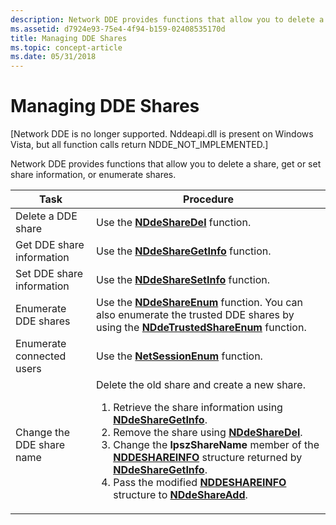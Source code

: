 ```yaml
---
description: Network DDE provides functions that allow you to delete a share, get or set share information, or enumerate shares.
ms.assetid: d7924e93-75e4-4f94-b159-02408535170d
title: Managing DDE Shares
ms.topic: concept-article
ms.date: 05/31/2018
---
```


# Managing DDE Shares

\[Network DDE is no longer supported. Nddeapi.dll is present on Windows Vista, but all function calls return NDDE\_NOT\_IMPLEMENTED.\]

Network DDE provides functions that allow you to delete a share, get or set share information, or enumerate shares.




| Task | Procedure | 
|------|-----------|
| Delete a DDE share | Use the <a href="nddesharedel.md"><strong>NDdeShareDel</strong></a> function. | 
| Get DDE share information | Use the <a href="nddesharegetinfo.md"><strong>NDdeShareGetInfo</strong></a> function. | 
| Set DDE share information | Use the <a href="nddesharesetinfo.md"><strong>NDdeShareSetInfo</strong></a> function. | 
| Enumerate DDE shares | Use the <a href="nddeshareenum.md"><strong>NDdeShareEnum</strong></a> function. You can also enumerate the trusted DDE shares by using the <a href="nddetrustedshareenum.md"><strong>NDdeTrustedShareEnum</strong></a> function.<br /> | 
| Enumerate connected users | Use the <a href="/windows/desktop/api/lmshare/nf-lmshare-netsessionenum"><strong>NetSessionEnum</strong></a> function. | 
| Change the DDE share name | Delete the old share and create a new share.<ol><li>Retrieve the share information using <a href="nddesharegetinfo.md"><strong>NDdeShareGetInfo</strong></a>.</li><li>Remove the share using <a href="nddesharedel.md"><strong>NDdeShareDel</strong></a>.</li><li>Change the <strong>lpszShareName</strong> member of the <a href="nddeshareinfo-str.md"><strong>NDDESHAREINFO</strong></a> structure returned by <a href="nddesharegetinfo.md"><strong>NDdeShareGetInfo</strong></a>.</li><li>Pass the modified <a href="nddeshareinfo-str.md"><strong>NDDESHAREINFO</strong></a> structure to <a href="nddeshareadd.md"><strong>NDdeShareAdd</strong></a>.</li></ol> | 




 

 

